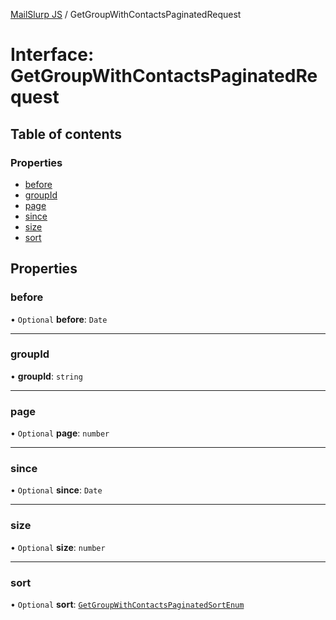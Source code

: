 [MailSlurp JS](../README.md) / GetGroupWithContactsPaginatedRequest

# Interface: GetGroupWithContactsPaginatedRequest

## Table of contents

### Properties

- [before](GetGroupWithContactsPaginatedRequest.md#before)
- [groupId](GetGroupWithContactsPaginatedRequest.md#groupid)
- [page](GetGroupWithContactsPaginatedRequest.md#page)
- [since](GetGroupWithContactsPaginatedRequest.md#since)
- [size](GetGroupWithContactsPaginatedRequest.md#size)
- [sort](GetGroupWithContactsPaginatedRequest.md#sort)

## Properties

### before

• `Optional` **before**: `Date`

___

### groupId

• **groupId**: `string`

___

### page

• `Optional` **page**: `number`

___

### since

• `Optional` **since**: `Date`

___

### size

• `Optional` **size**: `number`

___

### sort

• `Optional` **sort**: [`GetGroupWithContactsPaginatedSortEnum`](../enums/GetGroupWithContactsPaginatedSortEnum.md)
